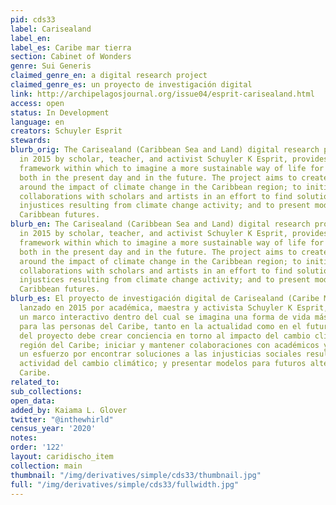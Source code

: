 ```yaml
---
pid: cds33
label: Carisealand
label_en:
label_es: Caribe mar tierra
section: Cabinet of Wonders
genre: Sui Generis
claimed_genre_en: a digital research project
claimed_genre_es: un proyecto de investigación digital
link: http://archipelagosjournal.org/issue04/esprit-carisealand.html
access: open
status: In Development
language: en
creators: Schuyler Esprit
stewards:
blurb_orig: The Carisealand (Caribbean Sea and Land) digital research project, launched
  in 2015 by scholar, teacher, and activist Schuyler K Esprit, provides an interactive
  framework within which to imagine a more sustainable way of life for Caribbean people,
  both in the present day and in the future. The project aims to create awareness
  around the impact of climate change in the Caribbean region; to initiate and sustain
  collaborations with scholars and artists in an effort to find solutions to social
  injustices resulting from climate change activity; and to present models for alternate
  Caribbean futures.
blurb_en: The Carisealand (Caribbean Sea and Land) digital research project, launched
  in 2015 by scholar, teacher, and activist Schuyler K Esprit, provides an interactive
  framework within which to imagine a more sustainable way of life for Caribbean people,
  both in the present day and in the future. The project aims to create awareness
  around the impact of climate change in the Caribbean region; to initiate and sustain
  collaborations with scholars and artists in an effort to find solutions to social
  injustices resulting from climate change activity; and to present models for alternate
  Caribbean futures.
blurb_es: El proyecto de investigación digital de Carisealand (Caribe Mar y Tierra),
  lanzado en 2015 por académica, maestra y activista Schuyler K Esprit, proporciona
  un marco interactivo dentro del cual se imagina una forma de vida más sostenible
  para las personas del Caribe, tanto en la actualidad como en el futuro. El objetivo
  del proyecto debe crear conciencia en torno al impacto del cambio climático en la
  región del Caribe; iniciar y mantener colaboraciones con académicos y artistas en
  un esfuerzo por encontrar soluciones a las injusticias sociales resultantes de la
  actividad del cambio climático; y presentar modelos para futuros alternativos del
  Caribe.
related_to:
sub_collections:
open_data:
added_by: Kaiama L. Glover
twitter: "@inthewhirld"
census_year: '2020'
notes:
order: '122'
layout: caridischo_item
collection: main
thumbnail: "/img/derivatives/simple/cds33/thumbnail.jpg"
full: "/img/derivatives/simple/cds33/fullwidth.jpg"
---
```


